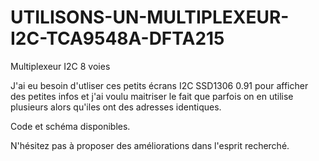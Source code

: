 # UTILISONS-UN-MULTIPLEXEUR-I2C-TCA9548A-DFTA215
Multiplexeur I2C 8 voies

J'ai eu besoin d'utliser ces petits écrans I2C SSD1306 0.91 pour afficher des petites infos et j'ai voulu maitriser le fait que parfois on en utilise plusieurs alors qu'iles ont des adresses identiques.

Code et schéma disponibles. 

N'hésitez pas à proposer des améliorations dans l'esprit recherché.
